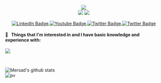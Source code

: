 
<!--
**MersadAkbari/MersadAkbari** is a ✨ _special_ ✨ repository because its `README.md` (this file) appears on your GitHub profile.

Here are some ideas to get you started:

- 🔭 I’m currently working on ...
- 🌱 I’m currently learning ...
- 👯 I’m looking to collaborate on ...
- 🤔 I’m looking for help with ...
- 💬 Ask me about ...
- 📫 How to reach me: ...
- 😄 Pronouns: ...
- ⚡ Fun fact: ...
-->
<!--
```yaml

```-->

<p align="center">
  <!-- Typing SVG by DenverCoder1 - https://github.com/DenverCoder1/readme-typing-svg -->
    <img src="https://readme-typing-svg.demolab.com/?lines=Hi There ! 👋&font=Fira%20Code&center=true&width=500&height=65&vCenter=true&pause=9999999999&size=22&color=FFFFFF" /><br>
    <img src="https://readme-typing-svg.demolab.com/?lines=My full name is:;I was born in :;Currently living in :;I'm interested in :;♥♥♥♥♥♥♥♥♥♥&font=Fira%20Code&center=true&width=440&height=45&color=D123B3&vCenter=true&pause=1000&size=22" />
    <img src="https://readme-typing-svg.demolab.com/?lines=Mersad%20Akbari;2004-10-14;Iran-Markazi-Saveh;Programming;My social media: ‎&font=Fira%20Code&center=true&width=440&height=45&color=D123B3&vCenter=true&pause=1000&size=22" />
</p>
<!-- <p align="center">
  <a href="https://instagram.com/mersad.public">
    <img width=50 src="https://github.com/MersadAkbari/MersadAkbari/blob/main/icons/5209152_instagram_media_multimedia_online_social_icon.png" />
  </a>
    <a href="https://x.com/mersadakbari23">
    <img width=50 src="https://github.com/MersadAkbari/MersadAkbari/blob/main/icons/8726494_twitter_icon.png" />
  </a>
      <a href="https://t.me/mersadakbari23">
    <img width=40 src="https://github.com/MersadAkbari/MersadAkbari/blob/main/icons/8726389_telegram_alt_icon.png" />
  </a>
        <a href="https://linkedin.com/in/MersadAkbari">
    <img width=40 src="https://github.com/MersadAkbari/MersadAkbari/blob/main/icons/8726150_linkedin_icon.png" />
  </a>
 -->
  <div id="badges" align="center">
  <a href="https://linkedin.com/in/MersadAkbari">
    <img align="center" src="https://img.shields.io/badge/LinkedIn-purple?style=for-the-badge&logo=linkedin&logoColor=white" alt="LinkedIn Badge"/>
  </a>

  <a href="https://t.me/mersadakbari23">
    <img align="center" src="https://img.shields.io/badge/Telegram-purple?style=for-the-badge&logo=Telegram&logoColor=white" alt="Youtube Badge"/>
  </a>

  <a href="https://x.com/mersadakbari23">
    <img align="center" src="https://img.shields.io/badge/Twitter-purple?style=for-the-badge&logo=twitter&logoColor=white" alt="Twitter Badge"/>
  </a>
    <a href="https://instagram.com/mersad.public">
    <img align="center" src="https://img.shields.io/badge/Instagram-purple?style=for-the-badge&logo=Instagram&logoColor=white" alt="Twitter Badge"/>
  </a>
</div>


<h4> 🚀 &nbsp; Things that I'm interested in and I have basic knowledge and experience with: </h4>
<p>
  <a href="https://instagram.com/mersad.public">
    <img src="https://skillicons.dev/icons?i=androidstudio,bash,blender,c,docker,git,github,kotlin,linux,py,regex" />
  </a>
</p>
<br>

![Mersad's github stats](https://github-readme-stats.vercel.app/api?username=MersadAkbari&show_icons=true&theme=dracula)
<br>
![pv](https://pageview.vercel.app/?github_user=MersadAkbari)
